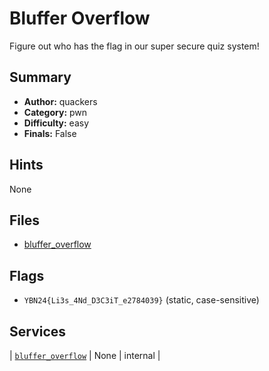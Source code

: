 # Bluffer Overflow
Figure out who has the flag in our super secure quiz system!

## Summary
- **Author:** quackers
- **Category:** pwn
- **Difficulty:** easy
- **Finals:** False

## Hints
None

## Files
- [bluffer_overflow](<dist/bluffer_overflow>)

## Flags
- `YBN24{Li3s_4Nd_D3C3iT_e2784039}` (static, case-sensitive)

## Services
| [`bluffer_overflow`](<service/bluffer_overflow>) | None | internal |
